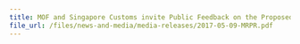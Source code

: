 ```yaml
---
title: MOF and Singapore Customs invite Public Feedback on the Proposed Amendments to the Customs Act 
file_url: /files/news-and-media/media-releases/2017-05-09-MRPR.pdf
---
```

